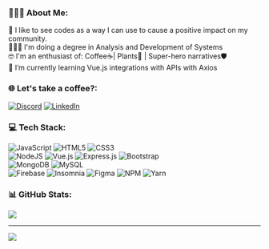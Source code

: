 ### 👩🏻‍💻 About Me:
💭 I like to see codes as a way I can use to cause a positive impact on my community.<br>👩🏻‍🎓 I'm doing a degree in Analysis and Development of Systems<br>🤓 I'm an enthusiast of: Coffee☕| Plants🌵 | Super-hero narratives🛡️<br>🌱 I’m currently learning Vue.js integrations with APIs with Axios<br> 


### 🌐 Let's take a coffee?: 
[![Discord](https://img.shields.io/badge/Discord-%237289DA.svg?logo=discord&logoColor=white)](htttps://discord.gg/Suyanne#9896) [![LinkedIn](https://img.shields.io/badge/LinkedIn-%230077B5.svg?logo=linkedin&logoColor=white)](https://linkedin.com/in/suyanne-miranda) 

### 💻 Tech Stack:
![JavaScript](https://img.shields.io/badge/javascript-%23323330.svg?style=for-the-badge&logo=javascript&logoColor=%23F7DF1E) ![HTML5](https://img.shields.io/badge/html5-%23E34F26.svg?style=for-the-badge&logo=html5&logoColor=white) ![CSS3](https://img.shields.io/badge/css3-%231572B6.svg?style=for-the-badge&logo=css3&logoColor=white) <br>
![NodeJS](https://img.shields.io/badge/node.js-6DA55F?style=for-the-badge&logo=node.js&logoColor=white) ![Vue.js](https://img.shields.io/badge/vuejs-%2335495e.svg?style=for-the-badge&logo=vuedotjs&logoColor=%234FC08D) ![Express.js](https://img.shields.io/badge/express.js-%23404d59.svg?style=for-the-badge&logo=express&logoColor=%2361DAFB) ![Bootstrap](https://img.shields.io/badge/bootstrap-%23563D7C.svg?style=for-the-badge&logo=bootstrap&logoColor=white) <br>
![MongoDB](https://img.shields.io/badge/MongoDB-%234ea94b.svg?style=for-the-badge&logo=mongodb&logoColor=white) ![MySQL](https://img.shields.io/badge/mysql-%2300f.svg?style=for-the-badge&logo=mysql&logoColor=white) <br>
![Firebase](https://img.shields.io/badge/firebase-%23039BE5.svg?style=for-the-badge&logo=firebase)  ![Insomnia](https://img.shields.io/badge/Insomnia-black?style=for-the-badge&logo=insomnia&logoColor=5849BE) ![Figma](https://img.shields.io/badge/figma-%23F24E1E.svg?style=for-the-badge&logo=figma&logoColor=white) ![NPM](https://img.shields.io/badge/NPM-%23000000.svg?style=for-the-badge&logo=npm&logoColor=white) ![Yarn](https://img.shields.io/badge/yarn-%232C8EBB.svg?style=for-the-badge&logo=yarn&logoColor=white)

### 📊 GitHub Stats:
<!-- ![](https://github-readme-stats.vercel.app/api?username=Suyannesara&theme=vue-dark&hide_border=true&include_all_commits=true&count_private=true)<br/>
![](https://github-readme-streak-stats.herokuapp.com/?user=Suyannesara&theme=vue-dark&hide_border=true)<br/>  -->
![](https://github-readme-stats.vercel.app/api/top-langs/?username=Suyannesara&theme=vue-dark&hide_border=true&include_all_commits=true&count_private=true&layout=compact)

---
[![](https://visitcount.itsvg.in/api?id=Suyannesara&icon=3&color=8)](https://visitcount.itsvg.in)


